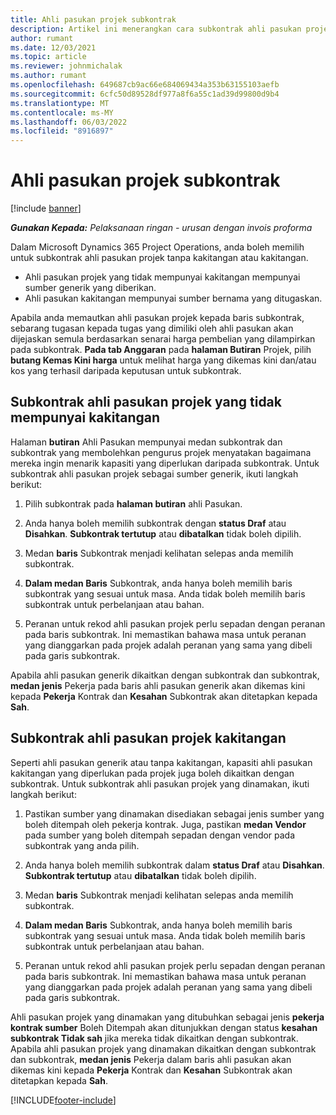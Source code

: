 ```yaml
---
title: Ahli pasukan projek subkontrak
description: Artikel ini menerangkan cara subkontrak ahli pasukan projek dalam Microsoft Dynamics 365 Project Operations.
author: rumant
ms.date: 12/03/2021
ms.topic: article
ms.reviewer: johnmichalak
ms.author: rumant
ms.openlocfilehash: 649687cb9ac66e684069434a353b63155103aefb
ms.sourcegitcommit: 6cfc50d89528df977a8f6a55c1ad39d99800d9b4
ms.translationtype: MT
ms.contentlocale: ms-MY
ms.lasthandoff: 06/03/2022
ms.locfileid: "8916897"
---
```

# <a name="subcontracting-project-team-members"></a>Ahli pasukan projek subkontrak

[!include [banner](../../includes/dataverse-preview.md)]

_**Gunakan Kepada:** Pelaksanaan ringan - urusan dengan invois proforma_

Dalam Microsoft Dynamics 365 Project Operations, anda boleh memilih untuk subkontrak ahli pasukan projek tanpa kakitangan atau kakitangan.

- Ahli pasukan projek yang tidak mempunyai kakitangan mempunyai sumber generik yang diberikan.
- Ahli pasukan kakitangan mempunyai sumber bernama yang ditugaskan.

Apabila anda memautkan ahli pasukan projek kepada baris subkontrak, sebarang tugasan kepada tugas yang dimiliki oleh ahli pasukan akan dijejaskan semula berdasarkan senarai harga pembelian yang dilampirkan pada subkontrak.  **Pada tab Anggaran** pada **halaman Butiran** Projek, pilih **butang Kemas Kini harga** untuk melihat harga yang dikemas kini dan/atau kos yang terhasil daripada keputusan untuk subkontrak. 

## <a name="subcontracting-an-unstaffed-project-team-member"></a>Subkontrak ahli pasukan projek yang tidak mempunyai kakitangan
Halaman **butiran** Ahli Pasukan mempunyai medan subkontrak dan subkontrak yang membolehkan pengurus projek menyatakan bagaimana mereka ingin menarik kapasiti yang diperlukan daripada subkontrak. Untuk subkontrak ahli pasukan projek sebagai sumber generik, ikuti langkah berikut:

1.  Pilih subkontrak pada **halaman butiran** ahli Pasukan.

2.  Anda hanya boleh memilih subkontrak dengan **status Draf** atau **Disahkan**. **Subkontrak tertutup** atau **dibatalkan** tidak boleh dipilih. 

3.  Medan **baris** Subkontrak menjadi kelihatan selepas anda memilih subkontrak.

4.  **Dalam medan Baris** Subkontrak, anda hanya boleh memilih baris subkontrak yang sesuai untuk masa. Anda tidak boleh memilih baris subkontrak untuk perbelanjaan atau bahan.

5.  Peranan untuk rekod ahli pasukan projek perlu sepadan dengan peranan pada baris subkontrak. Ini memastikan bahawa masa untuk peranan yang dianggarkan pada projek adalah peranan yang sama yang dibeli pada garis subkontrak. 

Apabila ahli pasukan generik dikaitkan dengan subkontrak dan subkontrak, **medan jenis** Pekerja pada baris ahli pasukan generik akan dikemas kini kepada **Pekerja** Kontrak dan **Kesahan** Subkontrak akan ditetapkan kepada **Sah**.

## <a name="subcontracting-a-staffed-project-team-member"></a>Subkontrak ahli pasukan projek kakitangan
Seperti ahli pasukan generik atau tanpa kakitangan, kapasiti ahli pasukan kakitangan yang diperlukan pada projek juga boleh dikaitkan dengan subkontrak. Untuk subkontrak ahli pasukan projek yang dinamakan, ikuti langkah berikut:

1.  Pastikan sumber yang dinamakan disediakan sebagai jenis sumber yang boleh ditempah oleh pekerja kontrak. Juga, pastikan **medan Vendor** pada sumber yang boleh ditempah sepadan dengan vendor pada subkontrak yang anda pilih. 

2.  Anda hanya boleh memilih subkontrak dalam **status Draf** atau **Disahkan**. **Subkontrak tertutup** atau **dibatalkan** tidak boleh dipilih. 

3.  Medan **baris** Subkontrak menjadi kelihatan selepas anda memilih subkontrak.

4.  **Dalam medan Baris** Subkontrak, anda hanya boleh memilih baris subkontrak yang sesuai untuk masa. Anda tidak boleh memilih baris subkontrak untuk perbelanjaan atau bahan.

5.  Peranan untuk rekod ahli pasukan projek perlu sepadan dengan peranan pada baris subkontrak. Ini memastikan bahawa masa untuk peranan yang dianggarkan pada projek adalah peranan yang sama yang dibeli pada garis subkontrak. 

Ahli pasukan projek yang dinamakan yang ditubuhkan sebagai jenis **pekerja kontrak sumber** Boleh Ditempah akan ditunjukkan dengan status **kesahan subkontrak Tidak sah** jika mereka tidak dikaitkan dengan subkontrak. Apabila ahli pasukan projek yang dinamakan dikaitkan dengan subkontrak dan subkontrak, **medan jenis** Pekerja dalam baris ahli pasukan akan dikemas kini kepada **Pekerja** Kontrak dan **Kesahan** Subkontrak akan ditetapkan kepada **Sah**.

[!INCLUDE[footer-include](../../includes/footer-banner.md)]
